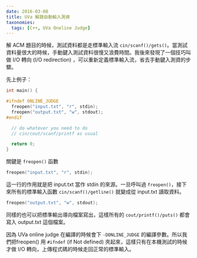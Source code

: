 ```yaml
---
date: 2016-03-08
title: UVa 解題自動輸入測資
taxonomies:
  tags: [C++, UVa Oneline Judge]
---
```


解 ACM 題目的時候，測試資料都是走標準輸入流 `cin/scanf()/gets()`。當測試資料量很大的時候，手動鍵入測試資料很慢又浪費時間。我後來發現了一個技巧叫做 I/O 轉向 (I/O redirection) ，可以重新定義標準輸入流，省去手動鍵入測資的步驟。

先上例子：
```cpp
int main() {

#ifndef ONLINE_JUDGE
  freopen("input.txt", "r", stdin);
  freopen("output.txt", "w", stdout);
#endif

  // do whatever you need to do
  // cin/cout/scanf/printf as usual

  return 0;
}
```

關鍵是 `freopen()` 函數
```cpp
freopen("input.txt", "r", stdin);
```
這一行的作用就是把 input.txt 當作 stdin 的來源。一旦呼叫過 `freopen()`，接下來所有的標準輸入函數 `cin/scanf()/getline()` 就變成從 input.txt 讀取資料。

```cpp
freopen("output.txt", "w", stdout);
```

同樣的也可以把標準輸出導向檔案寫出，這樣所有的 `cout/printf()/puts()` 都會寫入 output.txt 這個檔案。

因為 UVa online judge 在編譯的時候會下 `-DONLINE_JUDGE` 的編譯參數。所以我們把freopen() 用 `#ifndef` (if Not defined) 夾起來，這樣只有在本機測試的時候才做 I/O 轉向，上傳程式碼的時候走回正常的標準輸入。

